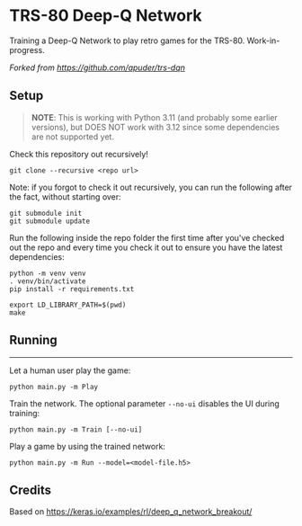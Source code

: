 
# TRS-80 Deep-Q Network

Training a Deep-Q Network to play retro games for the TRS-80.
Work-in-progress.

*Forked from https://github.com/apuder/trs-dqn*

## Setup
> **NOTE**: This is working with Python 3.11 (and probably some earlier versions), but DOES NOT
            work with 3.12 since some dependencies are not supported yet.

Check this repository out recursively!
```
git clone --recursive <repo url>
```

Note: if you forgot to check it out recursively, you can run the following after the fact,
      without starting over:
```
git submodule init
git submodule update
```

Run the following inside the repo folder the first time after you've checked out
the repo and every time you check it out to ensure you have the latest
dependencies:
```
python -m venv venv
. venv/bin/activate
pip install -r requirements.txt

export LD_LIBRARY_PATH=$(pwd)
make
```

## Running
-------

Let a human user play the game:

```
python main.py -m Play
```

Train the network. The optional parameter `--no-ui` disables the UI during training:
```
python main.py -m Train [--no-ui]
```

Play a game by using the trained network:
```
python main.py -m Run --model=<model-file.h5>
```


## Credits

Based on <https://keras.io/examples/rl/deep_q_network_breakout/>

